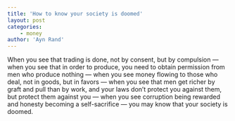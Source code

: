 ```yaml
---
title: 'How to know your society is doomed'
layout: post
categories:
    - money
author: 'Ayn Rand'
---
```


When you see that trading is done, not by consent, but by compulsion — when you see that in order to produce, you need to obtain permission from men who produce nothing — when you see money flowing to those who deal, not in goods, but in favors — when you see that men get richer by graft and pull than by work, and your laws don’t protect you against them, but protect them against you — when you see corruption being rewarded and honesty becoming a self-sacrifice — you may know that your society is doomed.